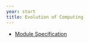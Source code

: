 ```yaml
---
year: start
title: Evolution of Computing
---
```


- [Module Specification](https://drive.google.com/file/d/1L6BUVzdKIvyLvD7vzYzaaIsiahU7FBg4/view?usp=sharing)
